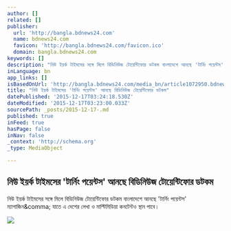 ```yaml
---
author: []
related: []
publisher:
  url: 'http://bangla.bdnews24.com'
  name: bdnews24.com
  favicon: 'http://bangla.bdnews24.com/favicon.ico'
  domain: bangla.bdnews24.com
keywords: []
description: "নিউ ইয়র্ক টাইমসের সঙ্গে মিলে বিডিনিউজ টোয়েন্টিফোর ডটকম বাংলাদেশে আনছে 'টার্নিং পয়েন্টস' ম্যাগাজিন, যাতে এ দেশের লেখা ও মাল্টিমিডিয়া কনটেন্টও স্থান পাবে।"
inLanguage: bn
app_links: []
isBasedOnUrl: 'http://bangla.bdnews24.com/media_bn/article1072950.bdnews'
title: "নিউ ইয়র্ক টাইমসের 'টার্নিং পয়েন্টস' আনছে বিডিনিউজ টোয়েন্টিফোর ডটকম"
datePublished: '2015-12-17T03:24:18.530Z'
dateModified: '2015-12-17T03:23:00.033Z'
sourcePath: _posts/2015-12-17-.md
published: true
inFeed: true
hasPage: false
inNav: false
_context: 'http://schema.org'
_type: MediaObject

---
```

<article style=""><h1>নিউ ইয়র্ক টাইমসের 'টার্নিং পয়েন্টস' আনছে বিডিনিউজ টোয়েন্টিফোর ডটকম</h1><p>নিউ ইয়র্ক টাইমসের সঙ্গে মিলে বিডিনিউজ টোয়েন্টিফোর ডটকম বাংলাদেশে আনছে 'টার্নিং পয়েন্টস' ম্যাগাজিন&amp;comma; যাতে এ দেশের লেখা ও মাল্টিমিডিয়া কনটেন্টও স্থান পাবে।</p><img src="http://photos.bdnews24.com/media/2015/12/17/combo_.jpg/BINARY/Combo_.jpg" /></article>